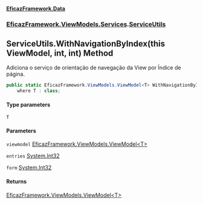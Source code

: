 #### [EficazFramework.Data](EficazFrameworkData.md 'EficazFramework Data')
### [EficazFramework.ViewModels.Services](EficazFrameworkData.md#EficazFramework.ViewModels.Services 'EficazFramework.ViewModels.Services').[ServiceUtils](EficazFramework.ViewModels.Services/ServiceUtils.md 'EficazFramework.ViewModels.Services.ServiceUtils')

## ServiceUtils.WithNavigationByIndex<T>(this ViewModel<T>, int, int) Method

Adiciona o serviço de orientação de navegação da View por Índice de página.

```csharp
public static EficazFramework.ViewModels.ViewModel<T> WithNavigationByIndex<T>(this EficazFramework.ViewModels.ViewModel<T> viewmodel, int entries=0, int form=1)
    where T : class;
```
#### Type parameters

<a name='EficazFramework.ViewModels.Services.ServiceUtils.WithNavigationByIndex_T_(thisEficazFramework.ViewModels.ViewModel_T_,int,int).T'></a>

`T`
#### Parameters

<a name='EficazFramework.ViewModels.Services.ServiceUtils.WithNavigationByIndex_T_(thisEficazFramework.ViewModels.ViewModel_T_,int,int).viewmodel'></a>

`viewmodel` [EficazFramework.ViewModels.ViewModel&lt;](EficazFramework.ViewModels/ViewModel_T_.md 'EficazFramework.ViewModels.ViewModel<T>')[T](EficazFramework.ViewModels.Services/ServiceUtils/WithNavigationByIndex_T_(thisViewModel_T_,int,int).md#EficazFramework.ViewModels.Services.ServiceUtils.WithNavigationByIndex_T_(thisEficazFramework.ViewModels.ViewModel_T_,int,int).T 'EficazFramework.ViewModels.Services.ServiceUtils.WithNavigationByIndex<T>(this EficazFramework.ViewModels.ViewModel<T>, int, int).T')[&gt;](EficazFramework.ViewModels/ViewModel_T_.md 'EficazFramework.ViewModels.ViewModel<T>')

<a name='EficazFramework.ViewModels.Services.ServiceUtils.WithNavigationByIndex_T_(thisEficazFramework.ViewModels.ViewModel_T_,int,int).entries'></a>

`entries` [System.Int32](https://docs.microsoft.com/en-us/dotnet/api/System.Int32 'System.Int32')

<a name='EficazFramework.ViewModels.Services.ServiceUtils.WithNavigationByIndex_T_(thisEficazFramework.ViewModels.ViewModel_T_,int,int).form'></a>

`form` [System.Int32](https://docs.microsoft.com/en-us/dotnet/api/System.Int32 'System.Int32')

#### Returns
[EficazFramework.ViewModels.ViewModel&lt;](EficazFramework.ViewModels/ViewModel_T_.md 'EficazFramework.ViewModels.ViewModel<T>')[T](EficazFramework.ViewModels.Services/ServiceUtils/WithNavigationByIndex_T_(thisViewModel_T_,int,int).md#EficazFramework.ViewModels.Services.ServiceUtils.WithNavigationByIndex_T_(thisEficazFramework.ViewModels.ViewModel_T_,int,int).T 'EficazFramework.ViewModels.Services.ServiceUtils.WithNavigationByIndex<T>(this EficazFramework.ViewModels.ViewModel<T>, int, int).T')[&gt;](EficazFramework.ViewModels/ViewModel_T_.md 'EficazFramework.ViewModels.ViewModel<T>')